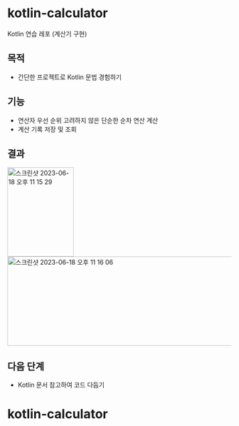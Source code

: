 # kotlin-calculator
Kotlin 연습 레포 (계산기 구현)

## 목적
- 간단한 프로젝트로 Kotlin 문법 경험하기

## 기능
- 연산자 우선 순위 고려하지 않은 단순한 순차 연산 계산
- 계산 기록 저장 및 조회

## 결과
<img width="149" height="200" alt="스크린샷 2023-06-18 오후 11 15 29" src="https://github.com/ybkim-dev/kotlin-calculator/assets/80630604/003f8796-8df0-49bd-a201-8d920390a98b">
<img width="634" height="200" alt="스크린샷 2023-06-18 오후 11 16 06" src="https://github.com/ybkim-dev/kotlin-calculator/assets/80630604/e68388a3-a6f8-4cf0-b070-fefa83f5f59f">

## 다음 단계
- Kotlin 문서 참고하여 코드 다듬기
# kotlin-calculator
